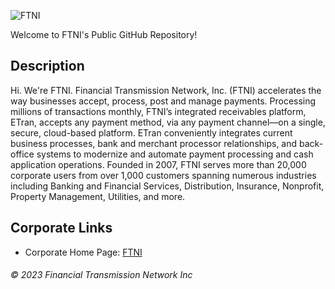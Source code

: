 ![FTNI](https://user-images.githubusercontent.com/20741680/204154262-8346498f-4c46-4e21-92cb-867e515e928a.jpg)

Welcome to FTNI's Public GitHub Repository!

## Description

Hi. We're FTNI.
Financial Transmission Network, Inc. (FTNI) accelerates the way businesses accept, process, post and manage payments. Processing millions of transactions monthly, FTNI’s integrated receivables platform, ETran, accepts any payment method, via any payment channel—on a single, secure, cloud-based platform. ETran conveniently integrates current business processes, bank and merchant processor relationships, and back-office systems to modernize and automate payment processing and cash application operations. Founded in 2007, FTNI serves more than 20,000 corporate users from over 1,000 customers spanning numerous industries including Banking and Financial Services, Distribution, Insurance, Nonprofit, Property Management, Utilities, and more.

## Corporate Links

- Corporate Home Page: [FTNI](https://www.ftni.com/etran-mobile-payments)

###### © 2023 Financial Transmission Network Inc
